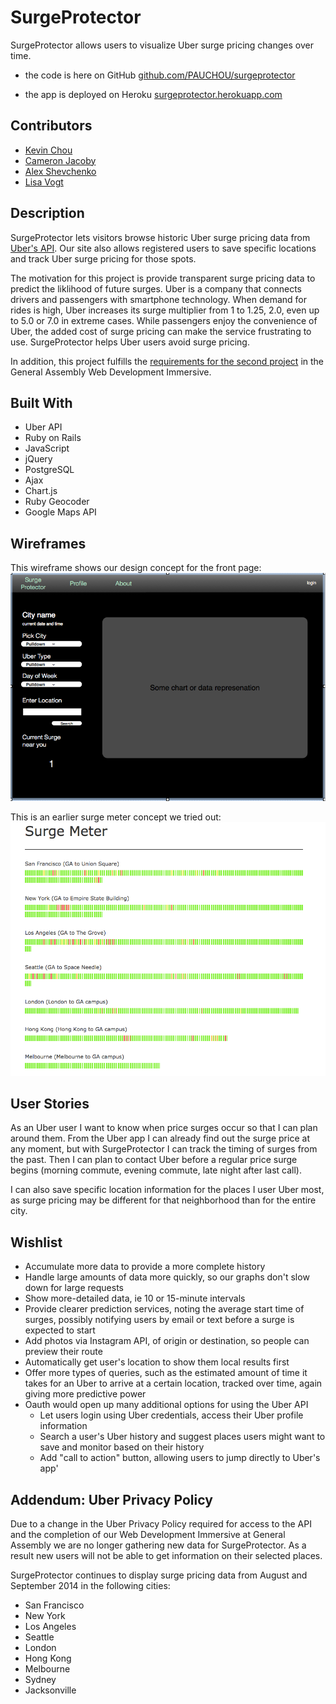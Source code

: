 SurgeProtector
==============

SurgeProtector allows users to visualize Uber surge pricing changes over time.

* the code is here on GitHub [github.com/PAUCHOU/surgeprotector](https://github.com/PAUCHOU/surgeprotector)

* the app is deployed on Heroku [surgeprotector.herokuapp.com](http://surgeprotector.herokuapp.com/) 

## Contributors

* [Kevin Chou](https://github.com/PAUCHOU)
* [Cameron Jacoby](https://github.com/cameronjacoby)
* [Alex Shevchenko](https://github.com/alexshev91)
* [Lisa Vogt](https://github.com/lisavogtsf)

## Description



SurgeProtector lets visitors browse historic Uber surge pricing data from [Uber's API](https://developer.uber.com/). Our site also allows registered users to save specific locations and track Uber surge pricing for those spots.

The motivation for this project is provide transparent surge pricing data to predict the liklihood of future surges. Uber is a company that connects drivers and passengers with smartphone technology. When demand for rides is high, Uber increases its surge multiplier from 1 to 1.25, 2.0, even up to 5.0 or 7.0 in extreme cases. While passengers enjoy the convenience of Uber, the added cost of surge pricing can make the service frustrating to use.  SurgeProtector helps Uber users avoid surge pricing.

In addition, this project fulfills the [requirements for the second project](https://github.com/wdi-sf-july/project_specs) in the General Assembly Web Development Immersive.

## Built With

* Uber API
* Ruby on Rails
* JavaScript
* jQuery
* PostgreSQL
* Ajax
* Chart.js
* Ruby Geocoder
* Google Maps API


## Wireframes
This wireframe shows our design concept for the front page:
![front page wireframe](/app/assets/images/surgeprotector_wireframe.png "Front page wireframe")

This is an earlier surge meter concept we tried out:
![early red/green surge meter](/app/assets/images/surge_meter_WedAM.png "Early Surge Meter")

## User Stories
As an Uber user I want to know when price surges occur so that I can plan around them. From the Uber app I can already find out the surge price at any moment, but with SurgeProtector I can track the timing of surges from the past. Then I can plan to contact Uber before a regular price surge begins (morning commute, evening commute, late night after last call).

I can also save specific location information for the places I user Uber most, as surge pricing may be different for that neighborhood than for the entire city.

## Wishlist


* Accumulate more data to provide a more complete history
* Handle large amounts of data more quickly, so our graphs don't slow down for large requests
* Show more-detailed data, ie 10 or 15-minute intervals
* Provide clearer prediction services, noting the average start time of surges, possibly notifying users by email or text before a surge is expected to start
* Add photos via Instagram API, of origin or destination, so people can preview their route
* Automatically get user's location to show them local results first
* Offer more types of queries, such as the estimated amount of time it takes for an Uber to arrive at a certain location, tracked over time, again giving more predictive power
* Oauth would open up many additional options for using the Uber API
  * Let users login using Uber credentials, access their Uber profile information
  * Search a user's Uber history and suggest places users might want to save and monitor based on their history
  * Add "call to action" button, allowing users to jump directly to Uber's app'
  
## Addendum: Uber Privacy Policy
Due to a change in the Uber Privacy Policy required for access to the API and the completion of our Web Development Immersive at General Assembly we are no longer gathering new data for SurgeProtector.  As a result new users will not be able to get information on their selected places. 

SurgeProtector continues to display surge pricing data from August and September 2014 in the following cities:

* San Francisco
* New York
* Los Angeles
* Seattle
* London
* Hong Kong
* Melbourne
* Sydney
* Jacksonville
